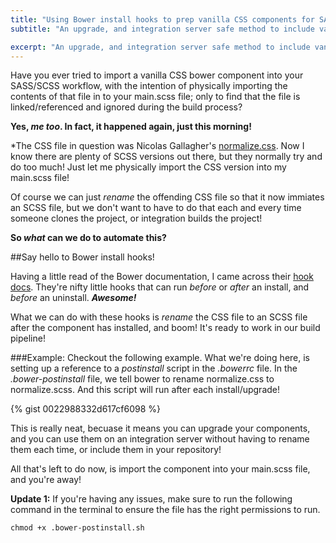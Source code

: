 ```yaml
---
title: "Using Bower install hooks to prep vanilla CSS components for SASS workflows"
subtitle: "An upgrade, and integration server safe method to include vanilla CSS components in your SASS workflow and build pipeline."

excerpt: "An upgrade, and integration server safe method to include vanilla CSS components in your SASS workflow and build pipeline."
---
```


Have you ever tried to import a vanilla CSS bower component into your SASS/SCSS workflow, with the intention of physically importing the contents of that file in to your main.scss file; only to find that the file is linked/referenced and ignored during the build process?

**Yes, *me too*. In fact, it happened again, just this morning!**

*The CSS file in question was Nicolas Gallagher's [normalize.css](http://necolas.github.io/normalize.css/). Now I know there are plenty of SCSS versions out there, but they normally try and do too much! Just let me physically import the CSS version into my main.scss file!

Of course we can just *rename* the offending CSS file so that it now immiates an SCSS file, but we don't want to have to do that each and every time someone clones the project, or integration builds the project!

**So *what* can we do to automate this?**

##Say hello to Bower install hooks!

Having a little read of the Bower documentation, I came across their [hook docs](https://github.com/bower/bower/blob/master/HOOKS.md). They're nifty little hooks that can run *before* or *after* an install, and *before* an uninstall. ***Awesome!***

What we can do with these hooks is *rename* the CSS file to an SCSS file after the component has installed, and boom! It's ready to work in our build pipeline!

###Example:
Checkout the following example. What we're doing here, is setting up a reference to a *postinstall* script in the *.bowerrc* file. In the *.bower-postinstall* file, we tell bower to rename normalize.css to normalize.scss. And this script will run after each install/upgrade!

{% gist 0022988332d617cf6098 %}

This is really neat, becuase it means you can upgrade your components, and you can use them on an integration server without having to rename them each time, or include them in your repository!

All that's left to do now, is import the component into your main.scss file, and you're away!

**Update 1:** If you're having any issues, make sure to run the following command in the terminal to ensure the file has the right permissions to run.

 ```
 chmod +x .bower-postinstall.sh
 ```
